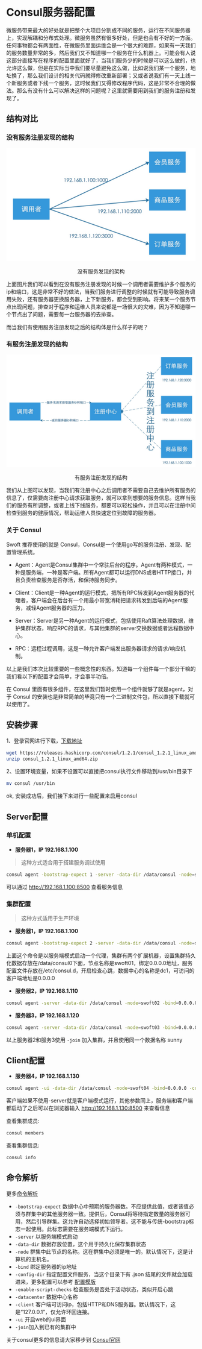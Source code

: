 # Consul服务器配置

微服务带来最大的好处就是把整个大项目分割成不同的服务，运行在不同服务器上，实现解耦和分布式处理。微服务虽然有很多好处，但是也会有不好的一方面。任何事物都会有两面性，在微服务里面运维会是一个很大的难题，如果有一天我们的服务数量非常的多，然后我们又不知道哪一个服务在什么机器上。可能会有人说这部分直接写在程序的配置里面就好了，当我们服务少的时候是可以这么做的，也允许这么做，但是在实际当中我们要尽量避免这么做，比如说我们某一个服务，地址换了，那么我们设计的相关代码就得修改重新部署；又或者说我们有一天上线一个新服务或者下线一个服务，这时候我们又得修改程序代码，这是非常不合理的做法。那么有没有什么可以解决这样的问题呢？这里就需要用到我们的服务注册和发现了。

## 结构对比

### 没有服务注册发现的结构

![没有服务注册发现的结构](../images/consul1.png)

<center>没有服务发现的架构</center>

上面图片我们可以看到在没有服务注册发现的时候一个调用者需要维护多个服务的ip和端口，这是非常不好的做法，当我们服务进行调整的时候就有可能导致服务调用失败，还有服务器更换服务器，上下新服务，都会受到影响。将来某一个服务节点出现问题，排查对于程序和运维人员来说都是一场很大的灾难，因为不知道哪一个节点出了问题，需要每一台服务器的去排查。

而当我们有使用服务注册发现之后的结构体是什么样子的呢？

### 有服务注册发现的结构

![有服务注册发现的结构](../images/consul2.png)

<center>有服务注册发现的结构</center>

我们从上图可以发现，当我们有注册中心之后调用者不需要自己去维护所有服务的信息了，仅需要向注册中心请求获取服务，就可以拿到想要的服务信息。这样当我们的服务有所调整，或者上线下线服务，都要可以轻松操作，并且可以在注册中间检查到服务的健康情况，帮助运维人员快速定位到故障的服务器。

### 关于 Consul

Swoft 推荐使用的就是 Consul，Consul是一个使用go写的服务注册、发现、配置管理系统。

* Agent：Agent是Consul集群中一个常驻后台的程序。Agent有两种模式，一种是服务端，一种是客户端。所有Agent都可以运行DNS或者HTTP接口，并且负责检查服务是否存活，和保持服务同步。

* Client：Client是一种Agent的运行模式，把所有RPC转发到Agent服务器的代理者，客户端会在后台有一个用最小带宽消耗把请求转发到后端的Agent服务，减轻Agent服务器的压力。

* Server：Server是另一种Agent的运行模式，包括使用Raft算法处理数据，维护集群状态，响应RPC的请求，与其他集群的server交换数据或者远程数据中心。

* RPC：远程过程调用，这是一种允许客户端发出服务器请求的请求/响应机制。

以上是我们本次比较重要的一些概念性的东西。知道每一个组件每一个部分干嘛的我们看以下的配置才会简单，才会事半功倍。

在 Consul 里面有很多组件，在这里我们暂时使用一个组件就够了就是agent，对于 Consul 的安装也是非常简单的毕竟只有一个二进制文件包，所以直接下载就可以使用了。

## 安装步骤

1、登录官网进行下载，[下载地址](https://www.consul.io/downloads.html)

```bash
wget https://releases.hashicorp.com/consul/1.2.1/consul_1.2.1_linux_amd64.zip
unzip consul_1.2.1_linux_amd64.zip
```

2、设置环境变量，如果不设置可以直接把consul执行文件移动到/usr/bin目录下

```bash
mv consul /usr/bin
```

ok, 安装成功后，我们接下来进行一些配置来启用consul

## Server配置

### 单机配置

- **服务器1，IP 192.168.1.100**

> 这种方式适合用于搭建服务调试使用

```bash
consul agent -bootstrap-expect 1 -server -data-dir /data/consul -node=swoft01 -bind=0.0.0.0 -config-dir /etc/consul.d -enable-script-checks=true -datacenter=sunny -client=0.0.0.0 -ui
```

可以通过 http://192.168.1.100:8500 查看服务信息

### 集群配置

> 这种方式适用于生产环境

- **服务器1，IP 192.168.1.100**

```bash
consul agent -bootstrap-expect 2 -server -data-dir /data/consul -node=swoft01 -bind=0.0.0.0 -client=0.0.0.0 -config-dir /etc/consul.d -enable-script-checks=true -datacenter=sunny -client=0.0.0.0
```
上面这个命令是以服务端模式启动一个代理，集群有两个扩展机器，设置集群持久化数据存放在/data/consul0下面，节点名称是swoft01，绑定0.0.0.0地址，服务配置文件存放在/etc/consul.d，开启检查心跳，数据中心的名称是dc1，可访问的客户端地址是0.0.0.0

- **服务器2，IP 192.168.1.110**

```bash
consul agent -server -data-dir /data/consul -node=swoft02 -bind=0.0.0.0 -client=0.0.0.0 -config-dir /etc/consul.d -enable-script-checks=true -datacenter=sunny -join 192.168.1.100
```

- **服务器3，IP 192.168.1.120**

```bash
consul agent -server -data-dir /data/consul -node=swoft03 -bind=0.0.0.0 -client=0.0.0.0 -config-dir /etc/consul.d -enable-script-checks=true -datacenter=sunny -join 192.168.1.100
```

以上服务器2和服务3使用 `-join` 加入集群，并且使用同一个数据名称 sunny

## Client配置

- **服务器4，IP 192.168.1.130**

```bash
consul agent -ui -data-dir /data/consul -node=swoft04 -bind=0.0.0.0 -config-dir /etc/consul.d -enable-script-checks=true -datacenter=sunny -ui -client=0.0.0.0 -join 192.168.1.100
```

客户端如果不使用-server就是客户端模式运行，其他参数同上，服务端和客户端都启动了之后可以在浏览器输入 http://192.168.1.130:8500 来查看信息

查看集群成员:

```bash
consul members
```

查看集群信息:

```bash
consul info
```

## 命令解析

更多[命令解析](https://www.consul.io/docs/agent/options.html)

* `-bootstrap-expect` 数据中心中预期的服务器数。不应提供此值，或者该值必须与群集中的其他服务器一致。提供后，Consul将等待指定数量的服务器可用，然后引导群集。这允许自动选择初始领导者。这不能与传统-bootstrap标志一起使用。此标志需要在服务端模式下运行。
* `-server` 以服务端模式启动
* `-data-dir` 数据存放位置，这个用于持久化保存集群状态
* `-node` 群集中此节点的名称。这在群集中必须是唯一的。默认情况下，这是计算机的主机名。
* `-bind` 绑定服务器的ip地址
* `-config-dir` 指定配置文件服务，当这个目录下有 .json 结尾的文件就会加载进来，更多配置可以参考 [配置模版](https://www.consul.io/docs/agent/options.html#configuration_files)
* `-enable-script-checks` 检查服务是否处于活动状态，类似开启心跳
* `-datacenter` 数据中心名称
* `-client` 客户端可访问ip，包括HTTP和DNS服务器。默认情况下，这是“127.0.0.1”，仅允许环回连接。
* `-ui` 开启web的ui界面
* `-join`加入到已有的集群中

关于consul更多的信息请大家移步到 [Consul官网](https://www.consul.io)
